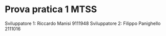 # Prova pratica 1 MTSS
Sviluppatore 1: Riccardo Manisi     9111948
Sviluppatore 2: Filippo Panighello  2111016